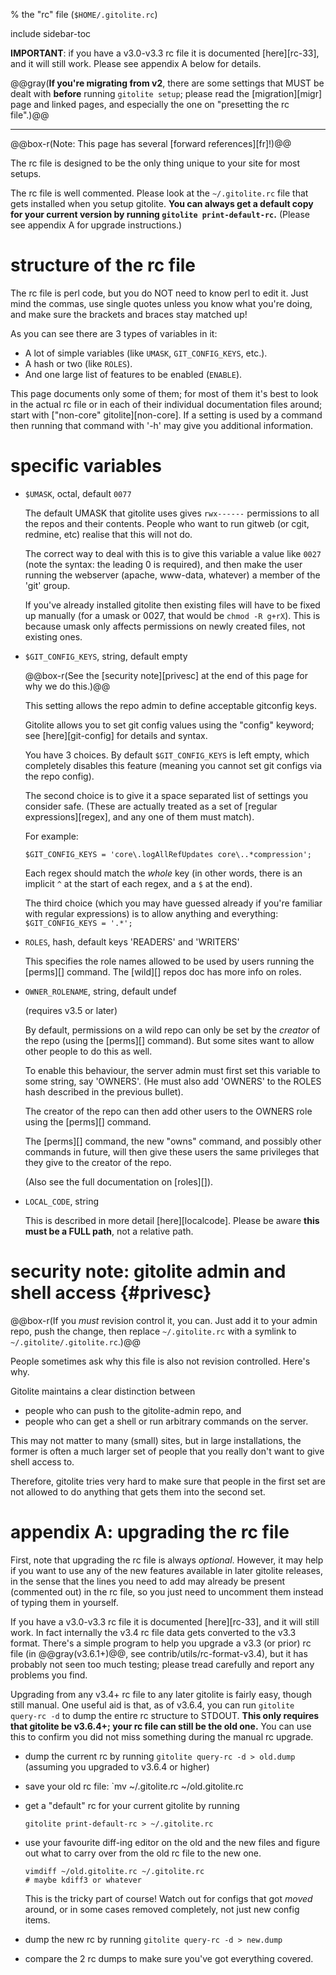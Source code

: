 <!-- options: toc -->

% the "rc" file (`$HOME/.gitolite.rc`)

include sidebar-toc

**IMPORTANT**: if you have a v3.0-v3.3 rc file it is documented [here][rc-33],
and it will still work.  Please see appendix A below for details.

@@gray(**If you're migrating from v2**, there are some settings that MUST be
dealt with **before** running `gitolite setup`; please read the
[migration][migr] page and linked pages, and especially the one on "presetting
the rc file".)@@

----

@@box-r(Note: This page has several [forward references][fr]!)@@

The rc file is designed to be the only thing unique to your site for most
setups.

The rc file is well commented.  Please look at the `~/.gitolite.rc` file that
gets installed when you setup gitolite.  **You can always get a default copy
for your current version by running `gitolite print-default-rc`.**  (Please
see appendix A for upgrade instructions.)

# structure of the rc file

The rc file is perl code, but you do NOT need to know perl to edit it.  Just
mind the commas, use single quotes unless you know what you're doing, and make
sure the brackets and braces stay matched up!

As you can see there are 3 types of variables in it:

  * A lot of simple variables (like `UMASK`, `GIT_CONFIG_KEYS`, etc.).
  * A hash or two (like `ROLES`).
  * And one large list of features to be enabled (`ENABLE`).

This page documents only some of them; for most of them it's best to look in
the actual rc file or in each of their individual documentation files around;
start with ["non-core" gitolite][non-core].  If a setting is used by a command
then running that command with '-h' may give you additional information.

# specific variables

  * `$UMASK`, octal, default `0077`

    The default UMASK that gitolite uses gives `rwx------` permissions to all
    the repos and their contents.  People who want to run gitweb (or cgit,
    redmine, etc) realise that this will not do.

    The correct way to deal with this is to give this variable a value like
    `0027` (note the syntax: the leading 0 is required), and then make the
    user running the webserver (apache, www-data, whatever) a member of the
    'git' group.

    If you've already installed gitolite then existing files will have to be
    fixed up manually (for a umask or 0027, that would be `chmod -R g+rX`).
    This is because umask only affects permissions on newly created files, not
    existing ones.

  * `$GIT_CONFIG_KEYS`, string, default empty

    @@box-r(See the [security note][privesc] at the end of this page for why we do
    this.)@@

    This setting allows the repo admin to define acceptable gitconfig keys.

    Gitolite allows you to set git config values using the "config" keyword;
    see [here][git-config] for details and syntax.

    You have 3 choices.  By default `$GIT_CONFIG_KEYS` is left empty, which
    completely disables this feature (meaning you cannot set git configs via
    the repo config).

    The second choice is to give it a space separated list of settings you
    consider safe.  (These are actually treated as a set of [regular
    expressions][regex], and any one of them must match).

    For example:

        $GIT_CONFIG_KEYS = 'core\.logAllRefUpdates core\..*compression';

    Each regex should match the *whole* key (in other words, there
    is an implicit `^` at the start of each regex, and a `$` at the
    end).

    The third choice (which you may have guessed already if you're familiar
    with regular expressions) is to allow anything and everything:
    `$GIT_CONFIG_KEYS = '.*';`

  * `ROLES`, hash, default keys 'READERS' and 'WRITERS'

    This specifies the role names allowed to be used by users running the
    [perms][] command.  The [wild][] repos doc has more info on roles.

  * `OWNER_ROLENAME`, string, default undef

    (requires v3.5 or later)

    By default, permissions on a wild repo can only be set by the *creator* of
    the repo (using the [perms][] command).  But some sites want to allow
    other people to do this as well.

    To enable this behaviour, the server admin must first set this variable to
    some string, say 'OWNERS'.  (He must also add 'OWNERS' to the ROLES hash
    described in the previous bullet).

    The creator of the repo can then add other users to the OWNERS role using
    the [perms][] command.

    The [perms][] command, the new "owns" command, and possibly other commands
    in future, will then give these users the same privileges that they give
    to the creator of the repo.

    (Also see the full documentation on [roles][]).

  * `LOCAL_CODE`, string

    This is described in more detail [here][localcode].  Please be aware
    **this must be a FULL path**, not a relative path.

# security note: gitolite admin and shell access {#privesc}

@@box-r(If you *must* revision control it, you can.  Just add it to your admin
repo, push the change, then replace `~/.gitolite.rc` with a symlink to
`~/.gitolite/.gitolite.rc`.)@@

People sometimes ask why this file is also not revision controlled.  Here's
why.

Gitolite maintains a clear distinction between

*   people who can push to the gitolite-admin repo, and
*   people who can get a shell or run arbitrary commands on the server.

This may not matter to many (small) sites, but in large installations, the
former is often a much larger set of people that you really don't want to give
shell access to.

Therefore, gitolite tries very hard to make sure that people in the first set
are not allowed to do anything that gets them into the second set.

# appendix A: upgrading the rc file

First, note that upgrading the rc file is always *optional*.  However, it may
help if you want to use any of the new features available in later gitolite
releases, in the sense that the lines you need to add may already be present
(commented out) in the rc file, so you just need to uncomment them instead of
typing them in yourself.

If you have a v3.0-v3.3 rc file it is documented [here][rc-33], and it will
still work.  In fact internally the v3.4 rc file data gets converted to the
v3.3 format.  There's a simple program to help you upgrade a v3.3 (or prior)
rc file (in @@gray(v3.6.1+)@@, see contrib/utils/rc-format-v3.4), but it has
probably not seen too much testing; please tread carefully and report any
problems you find.

Upgrading from any v3.4+ rc file to any later gitolite is fairly easy, though
still manual.  One useful aid is that, as of v3.6.4, you can run `gitolite
query-rc -d` to dump the entire rc structure to STDOUT.  **This only requires
that gitolite be v3.6.4+; your rc file can still be the old one.**  You can
use this to confirm you did not miss something during the manual rc upgrade.

*   dump the current rc by running `gitolite query-rc -d > old.dump` (assuming
    you upgraded to v3.6.4 or higher)

*   save your old rc file: `mv ~/.gitolite.rc ~/old.gitolite.rc

*   get a "default" rc for your current gitolite by running

        gitolite print-default-rc > ~/.gitolite.rc

*   use your favourite diff-ing editor on the old and the new files and figure
    out what to carry over from the old rc file to the new one.

        vimdiff ~/old.gitolite.rc ~/.gitolite.rc
        # maybe kdiff3 or whatever

    This is the tricky part of course!  Watch out for configs that got *moved*
    around, or in some cases removed completely, not just new config items.

*   dump the new rc by running `gitolite query-rc -d > new.dump`

*   compare the 2 rc dumps to make sure you've got everything covered.

